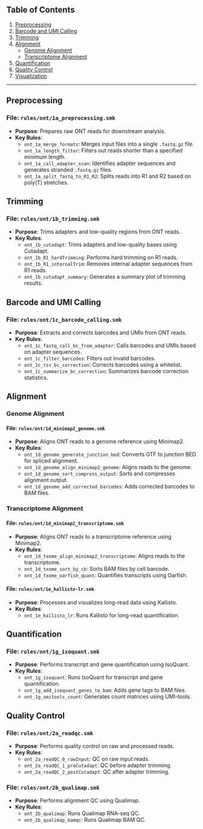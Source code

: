
## Table of Contents
1. [Preprocessing](#preprocessing)
2. [Barcode and UMI Calling](#barcode-and-umi-calling)
3. [Trimming](#trimming)
4. [Alignment](#alignment)
   - [Genome Alignment](#genome-alignment)
   - [Transcriptome Alignment](#transcriptome-alignment)
5. [Quantification](#quantification)
6. [Quality Control](#quality-control)
7. [Visualization](#visualization)

---

## Preprocessing

### File: `rules/ont/1a_preprocessing.smk`

- **Purpose**: Prepares raw ONT reads for downstream analysis.
- **Key Rules**:
  - `ont_1a_merge_formats`: Merges input files into a single `.fastq.gz` file.
  - `ont_1a_length_filter`: Filters out reads shorter than a specified minimum length.
  - `ont_1a_call_adapter_scan`: Identifies adapter sequences and generates stranded `.fastq.gz` files.
  - `ont_1a_split_fastq_to_R1_R2`: Splits reads into R1 and R2 based on poly(T) stretches.


## Trimming

### File: `rules/ont/1b_trimming.smk`

- **Purpose**: Trims adapters and low-quality regions from ONT reads.
- **Key Rules**:
  - `ont_1b_cutadapt`: Trims adapters and low-quality bases using Cutadapt.
  - `ont_1b_R1_hardTrimming`: Performs hard trimming on R1 reads.
  - `ont_1b_R1_internalTrim`: Removes internal adapter sequences from R1 reads.
  - `ont_1b_cutadapt_summary`: Generates a summary plot of trimming results.


## Barcode and UMI Calling

### File: `rules/ont/1c_barcode_calling.smk`

- **Purpose**: Extracts and corrects barcodes and UMIs from ONT reads.
- **Key Rules**:
  - `ont_1c_fastq_call_bc_from_adapter`: Calls barcodes and UMIs based on adapter sequences.
  - `ont_1c_filter_barcodes`: Filters out invalid barcodes.
  - `ont_1c_tsv_bc_correction`: Corrects barcodes using a whitelist.
  - `ont_1c_summarize_bc_correction`: Summarizes barcode correction statistics.


## Alignment

### Genome Alignment

#### File: `rules/ont/1d_minimap2_genome.smk`

- **Purpose**: Aligns ONT reads to a genome reference using Minimap2.
- **Key Rules**:
  - `ont_1d_genome_generate_junction_bed`: Converts GTF to junction BED for spliced alignment.
  - `ont_1d_genome_align_minimap2_genome`: Aligns reads to the genome.
  - `ont_1d_genome_sort_compress_output`: Sorts and compresses alignment output.
  - `ont_1d_genome_add_corrected_barcodes`: Adds corrected barcodes to BAM files.

### Transcriptome Alignment

#### File: `rules/ont/1d_minimap2_transcriptome.smk`

- **Purpose**: Aligns ONT reads to a transcriptome reference using Minimap2.
- **Key Rules**:
  - `ont_1d_txome_align_minimap2_transcriptome`: Aligns reads to the transcriptome.
  - `ont_1d_txome_sort_by_cb`: Sorts BAM files by cell barcode.
  - `ont_1d_txome_oarfish_quant`: Quantifies transcripts using Oarfish.


#### File: `rules/ont/1e_kallisto-lr.smk`
- **Purpose**: Processes and visualizes long-read data using Kallisto.
- **Key Rules**:
  - `ont_1e_kallisto_lr`: Runs Kallisto for long-read quantification.


## Quantification

### File: `rules/ont/1g_isoquant.smk`

- **Purpose**: Performs transcript and gene quantification using IsoQuant.
- **Key Rules**:
  - `ont_1g_isoquant`: Runs IsoQuant for transcript and gene quantification.
  - `ont_1g_add_isoquant_genes_to_bam`: Adds gene tags to BAM files.
  - `ont_1g_umitools_count`: Generates count matrices using UMI-tools.


## Quality Control

### File: `rules/ont/2a_readqc.smk`

- **Purpose**: Performs quality control on raw and processed reads.
- **Key Rules**:
  - `ont_2a_readQC_0_rawInput`: QC on raw input reads.
  - `ont_2a_readQC_1_preCutadapt`: QC before adapter trimming.
  - `ont_2a_readQC_2_postCutadapt`: QC after adapter trimming.

### File: `rules/ont/2b_qualimap.smk`

- **Purpose**: Performs alignment QC using Qualimap.
- **Key Rules**:
  - `ont_2b_qualimap`: Runs Qualimap RNA-seq QC.
  - `ont_2b_qualimap_bamqc`: Runs Qualimap BAM QC.

